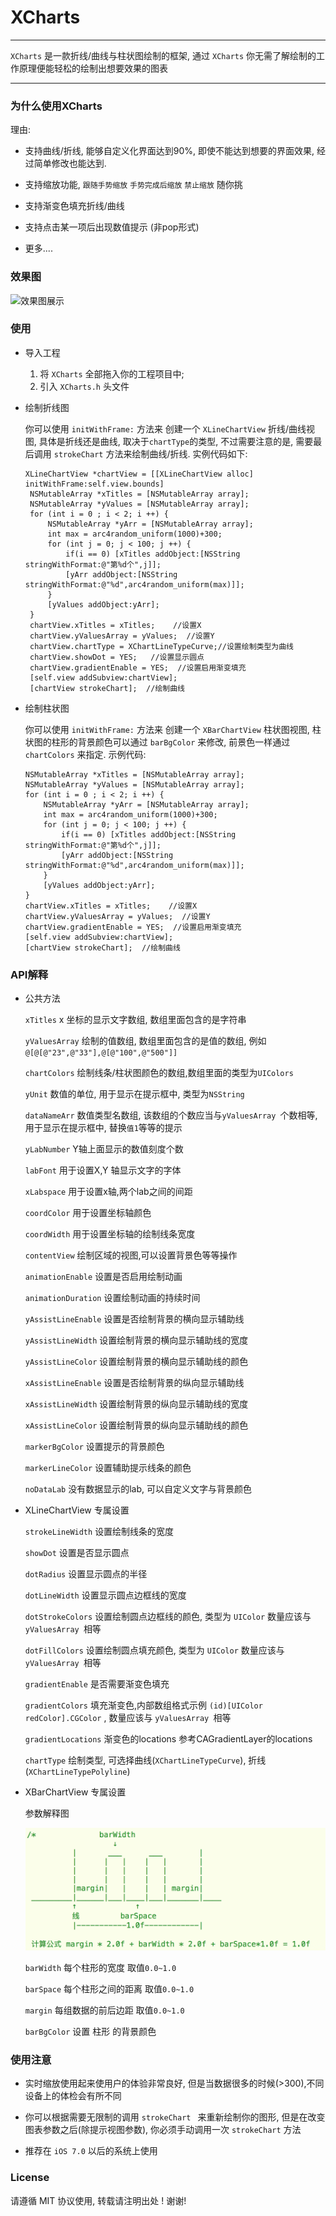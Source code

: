# XCharts
---
`XCharts` 是一款折线/曲线与柱状图绘制的框架, 通过 `XCharts` 你无需了解绘制的工作原理便能轻松的绘制出想要效果的图表

---

### 为什么使用XCharts

理由:

 - 支持曲线/折线, 能够自定义化界面达到90%, 即使不能达到想要的界面效果, 经过简单修改也能达到.

 -  支持缩放功能, `跟随手势缩放` `手势完成后缩放` `禁止缩放` 随你挑

 -  支持渐变色填充折线/曲线

 -  支持点击某一项后出现数值提示 (非pop形式)

 - 更多.... 

### 效果图

![效果图展示](images/gif.gif)

### 使用
- 导入工程

	1. 将 `XCharts` 全部拖入你的工程项目中;
	2. 引入 `XCharts.h` 头文件

- 绘制折线图

   你可以使用 `initWithFrame:` 方法来 创建一个 `XLineChartView` 折线/曲线视图, 具体是折线还是曲线, 取决于`chartType`的类型, 不过需要注意的是, 需要最后调用 `strokeChart` 方法来绘制曲线/折线. 实例代码如下:
   
   ````objc
   XLineChartView *chartView = [[XLineChartView alloc] initWithFrame:self.view.bounds]
    NSMutableArray *xTitles = [NSMutableArray array];
    NSMutableArray *yValues = [NSMutableArray array];
    for (int i = 0 ; i < 2; i ++) {
        NSMutableArray *yArr = [NSMutableArray array];
        int max = arc4random_uniform(1000)+300;
        for (int j = 0; j < 100; j ++) {
            if(i == 0) [xTitles addObject:[NSString stringWithFormat:@"第%d个",j]];
            [yArr addObject:[NSString stringWithFormat:@"%d",arc4random_uniform(max)]];
        }
        [yValues addObject:yArr];
    }
    chartView.xTitles = xTitles;    //设置X
    chartView.yValuesArray = yValues;  //设置Y   
    chartView.chartType = XChartLineTypeCurve;//设置绘制类型为曲线
    chartView.showDot = YES;   //设置显示圆点
    chartView.gradientEnable = YES;  //设置启用渐变填充
    [self.view addSubview:chartView];
    [chartView strokeChart];  //绘制曲线
   ````
   
 - 绘制柱状图
   
    你可以使用 `initWithFrame:` 方法来 创建一个 `XBarChartView` 柱状图视图,
    柱状图的柱形的背景颜色可以通过 `barBgColor` 来修改, 前景色一样通过 `chartColors` 来指定. 示例代码:
    
    ````objc   XBarChartView *chartView = [[XBarChartView alloc] initWithFrame:self.view.bounds]
    NSMutableArray *xTitles = [NSMutableArray array];
    NSMutableArray *yValues = [NSMutableArray array];
    for (int i = 0 ; i < 2; i ++) {
        NSMutableArray *yArr = [NSMutableArray array];
        int max = arc4random_uniform(1000)+300;
        for (int j = 0; j < 100; j ++) {
            if(i == 0) [xTitles addObject:[NSString stringWithFormat:@"第%d个",j]];
            [yArr addObject:[NSString stringWithFormat:@"%d",arc4random_uniform(max)]];
        }
        [yValues addObject:yArr];
    }
    chartView.xTitles = xTitles;    //设置X
    chartView.yValuesArray = yValues;  //设置Y   
    chartView.gradientEnable = YES;  //设置启用渐变填充
    [self.view addSubview:chartView];
    [chartView strokeChart];  //绘制曲线
    ````

### API解释

- 公共方法
 
	`xTitles` x 坐标的显示文字数组, 数组里面包含的是字符串

	`yValuesArray` 绘制的值数组, 数组里面包含的是值的数组, 例如 `@[@[@"23",@"33"],@[@"100",@"500"]]`

	`chartColors` 绘制线条/柱状图颜色的数组,数组里面的类型为`UIColors`
	
	`yUnit`  数值的单位, 用于显示在提示框中, 类型为`NSString`
	
	`dataNameArr` 数值类型名数组, 该数组的个数应当与`yValuesArray `个数相等, 用于显示在提示框中, 替换`值1`等等的提示
	
	`yLabNumber` Y轴上面显示的数值刻度个数
	 
	`labFont`  用于设置X,Y 轴显示文字的字体
	
	`xLabspace` 用于设置x轴,两个lab之间的间距
	
	`coordColor` 用于设置坐标轴颜色
	
	`coordWidth` 用于设置坐标轴的绘制线条宽度
	
	`contentView`  绘制区域的视图,可以设置背景色等等操作
	
	`animationEnable`  设置是否启用绘制动画
	
	`animationDuration` 设置绘制动画的持续时间
	
	`yAssistLineEnable` 设置是否绘制背景的横向显示辅助线
	
	`yAssistLineWidth` 设置绘制背景的横向显示辅助线的宽度
	
	`yAssistLineColor` 设置绘制背景的横向显示辅助线的颜色
	
	`xAssistLineEnable` 设置是否绘制背景的纵向显示辅助线
	
	`xAssistLineWidth` 设置绘制背景的纵向显示辅助线的宽度
	
	`xAssistLineColor` 设置绘制背景的纵向显示辅助线的颜色
	
	`markerBgColor` 设置提示的背景颜色
	
	`markerLineColor` 设置辅助提示线条的颜色
	
	`noDataLab` 没有数据显示的lab, 可以自定义文字与背景颜色
	
	
	
- XLineChartView 专属设置

	`strokeLineWidth` 设置绘制线条的宽度

	`showDot` 设置是否显示圆点
	
	`dotRadius` 设置显示圆点的半径
	
	`dotLineWidth` 设置显示圆点边框线的宽度
	
	`dotStrokeColors` 设置绘制圆点边框线的颜色, 类型为 `UIColor` 数量应该与 `yValuesArray `相等
	
	`dotFillColors` 设置绘制圆点填充颜色, 类型为 `UIColor` 数量应该与 `yValuesArray `相等
	
	`gradientEnable` 是否需要渐变色填充
	
	`gradientColors` 填充渐变色,内部数组格式示例 `(id)[UIColor redColor].CGColor` , 数量应该与 			`yValuesArray `相等
	
	`gradientLocations`  渐变色的locations 参考CAGradientLayer的locations
	
	`chartType` 绘制类型, 可选择曲线(`XChartLineTypeCurve`), 折线(`XChartLineTypePolyline`)
	
- XBarChartView 专属设置

	参数解释图
	
	![图解](images/bar.png)
	
	`barWidth` 每个柱形的宽度 取值`0.0~1.0`
	
	`barSpace` 每个柱形之间的距离 取值`0.0~1.0`
	
	`margin` 每组数据的前后边距 取值`0.0~1.0`
	
	`barBgColor` 设置 柱形 的背景颜色
	
### 使用注意

- 实时缩放使用起来使用户的体验非常良好, 但是当数据很多的时候(>300),不同设备上的体检会有所不同

- 你可以根据需要无限制的调用 `strokeChart ` 来重新绘制你的图形, 但是在改变图表参数之后(除提示视图参数), 你必须手动调用一次 `strokeChart` 方法

- 推荐在 `iOS 7.0` 以后的系统上使用

### License

请遵循 MIT 协议使用, 转载请注明出处 ! 谢谢!
